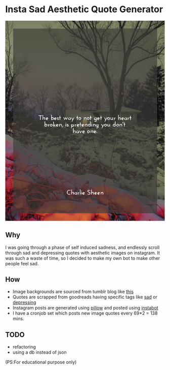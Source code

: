 # Insta Sad Aesthetic Quote Generator

![Example Quote](examplequote.png)

## Why

I was going through a phase of self induced sadness, and endlessly scroll through sad
and depressing quotes with aesthetic images on instagram. It was such a waste of time,
so I decided to make my own bot to make other people feel sad.


## How 

- Image backgrounds are sourced from tumblr blog like [this](https://queenmoriarty.tumblr.com/)
- Quotes are scrapped from goodreads having specific tags like [sad](https://www.goodreads.com/quotes/tag/sad) or [depressing](https://www.goodreads.com/quotes/tag/depressing)
- Instagram posts are generated using [pillow](https://pillow.readthedocs.io/en/stable/index.html) and posted using [instabot](https://instagrambot.github.io/docs/en/)
- I have a cronjob set which posts new image quotes every 69*2 = 138 mins.

## TODO

- refactoring
- using a db instead of json

(PS:For educational purpose only)
